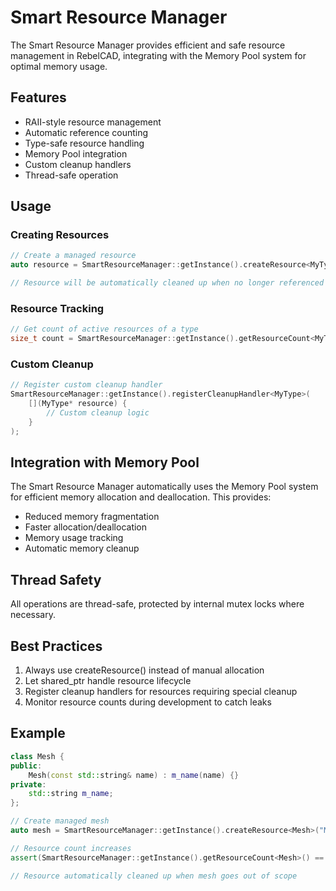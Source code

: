 # Smart Resource Manager

The Smart Resource Manager provides efficient and safe resource management in RebelCAD, integrating with the Memory Pool system for optimal memory usage.

## Features

- RAII-style resource management
- Automatic reference counting
- Type-safe resource handling
- Memory Pool integration
- Custom cleanup handlers
- Thread-safe operation

## Usage

### Creating Resources

```cpp
// Create a managed resource
auto resource = SmartResourceManager::getInstance().createResource<MyType>(args...);

// Resource will be automatically cleaned up when no longer referenced
```

### Resource Tracking

```cpp
// Get count of active resources of a type
size_t count = SmartResourceManager::getInstance().getResourceCount<MyType>();
```

### Custom Cleanup

```cpp
// Register custom cleanup handler
SmartResourceManager::getInstance().registerCleanupHandler<MyType>(
    [](MyType* resource) {
        // Custom cleanup logic
    }
);
```

## Integration with Memory Pool

The Smart Resource Manager automatically uses the Memory Pool system for efficient memory allocation and deallocation. This provides:

- Reduced memory fragmentation
- Faster allocation/deallocation
- Memory usage tracking
- Automatic memory cleanup

## Thread Safety

All operations are thread-safe, protected by internal mutex locks where necessary.

## Best Practices

1. Always use createResource() instead of manual allocation
2. Let shared_ptr handle resource lifecycle
3. Register cleanup handlers for resources requiring special cleanup
4. Monitor resource counts during development to catch leaks

## Example

```cpp
class Mesh {
public:
    Mesh(const std::string& name) : m_name(name) {}
private:
    std::string m_name;
};

// Create managed mesh
auto mesh = SmartResourceManager::getInstance().createResource<Mesh>("MyMesh");

// Resource count increases
assert(SmartResourceManager::getInstance().getResourceCount<Mesh>() == 1);

// Resource automatically cleaned up when mesh goes out of scope
